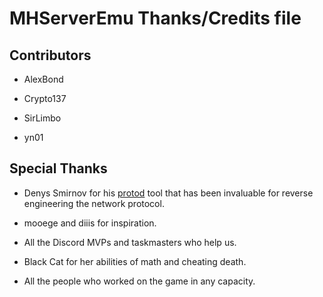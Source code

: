 # MHServerEmu Thanks/Credits file

## Contributors

- AlexBond

- Crypto137

- SirLimbo

- yn01

## Special Thanks

- Denys Smirnov for his [protod](https://github.com/dennwc/protod) tool that has been invaluable for reverse engineering the network protocol.

- mooege and diiis for inspiration.

- All the Discord MVPs and taskmasters who help us.

- Black Cat for her abilities of math and cheating death.

- All the people who worked on the game in any capacity.
